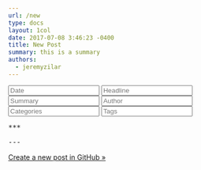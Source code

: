 ```yaml
---
url: /new
type: docs
layout: 1col
date: 2017-07-08 3:46:23 -0400
title: New Post
summary: this is a summary
authors:
  - jeremyzilar
---
```


<div class="matter-container">
  <form id="matter-maker" action="new-post" method="get" accept-charset="utf-8">
    <label><input class="m_date fm" type="text" name="m_date" value="" placeholder="Date"></label>
    <label><input class="m_title fm" type="text" name="m_title" value="" placeholder="Headline"></label>
    <label><input class="m_summary fm" type="text" name="m_summary" value="" placeholder="Summary"></label>
    <label><input class="m_author fm" type="text" name="m_author" value="" placeholder="Author"></label>
    <label><input class="m_categories fm" type="text" name="m_categories" value="" placeholder="Categories"></label>
    <label><input class="m_tag fm" type="text" name="m_tag" value="" placeholder="Tags"></label>
  </form>
  <div>
    <pre id="filename">***</pre>
    <pre id="post-matter">---</pre>
  </div>
</div>

<a href="https://github.com/GSA/digital.gov/tree/demo/content/posts" target="_new" title="create a new post in GitHub">Create a new post in GitHub »</a>
